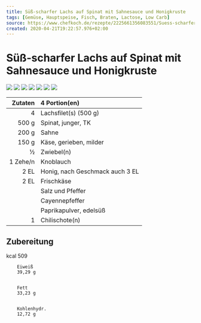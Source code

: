 ```yaml
---
title: Süß-scharfer Lachs auf Spinat mit Sahnesauce und Honigkruste
tags: [Gemüse, Hauptspeise, Fisch, Braten, Lactose, Low Carb]
source: https://www.chefkoch.de/rezepte/2225661356083551/Suess-scharfer-Lachs-auf-Spinat-mit-Sahnesauce-und-Honigkruste.html
created: 2020-04-21T19:22:57.976+02:00
---
```


# Süß-scharfer Lachs auf Spinat mit Sahnesauce und Honigkruste

![](https://img.chefkoch-cdn.de/rezepte/2225661356083551/bilder/1106608/crop-360x240/suess-scharfer-lachs-auf-spinat-mit-sahnesauce-und-honigkruste.jpg) ![](https://img.chefkoch-cdn.de/rezepte/2225661356083551/bilder/1289893/crop-360x240/suess-scharfer-lachs-auf-spinat-mit-sahnesauce-und-honigkruste.jpg) ![](https://img.chefkoch-cdn.de/rezepte/2225661356083551/bilder/795754/crop-360x240/suess-scharfer-lachs-auf-spinat-mit-sahnesauce-und-honigkruste.jpg) ![](https://img.chefkoch-cdn.de/rezepte/2225661356083551/bilder/960057/crop-360x240/suess-scharfer-lachs-auf-spinat-mit-sahnesauce-und-honigkruste.jpg) ![](https://img.chefkoch-cdn.de/rezepte/2225661356083551/bilder/996743/crop-360x240/suess-scharfer-lachs-auf-spinat-mit-sahnesauce-und-honigkruste.jpg) ![](https://img.chefkoch-cdn.de/rezepte/2225661356083551/bilder/1292928/crop-360x240/suess-scharfer-lachs-auf-spinat-mit-sahnesauce-und-honigkruste.jpg) ![](https://img.chefkoch-cdn.de/rezepte/2225661356083551/bilder/1163420/crop-360x240/suess-scharfer-lachs-auf-spinat-mit-sahnesauce-und-honigkruste.jpg)

| **Zutaten** | 4 Portion(en)                   |
| ----------: | :------------------------------ |
|           4 | Lachsfilet(s) (500 g)           |
|       500 g | Spinat, junger, TK              |
|       200 g | Sahne                           |
|       150 g | Käse, gerieben, milder          |
|           ½ | Zwiebel(n)                      |
|    1 Zehe/n | Knoblauch                       |
|        2 EL | Honig, nach Geschmack auch 3 EL |
|        2 EL | Frischkäse                      |
|             | Salz und Pfeffer                |
|             | Cayennepfeffer                  |
|             | Paprikapulver, edelsüß          |
|           1 | Chilischote(n)                  |

## Zubereitung

kcal
        509
    
    
        Eiweiß
        39,29 g
    
    
        Fett
        33,23 g
    
    
        Kohlenhydr.
        12,72 g